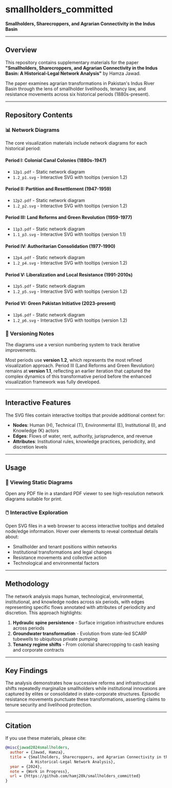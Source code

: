 # smallholders_committed

**Smallholders, Sharecroppers, and Agrarian Connectivity in the Indus Basin**

---

## Overview

This repository contains supplementary materials for the paper **"Smallholders, Sharecroppers, and Agrarian Connectivity in the Indus Basin: A Historical-Legal Network Analysis"** by Hamza Jawad.

The paper examines agrarian transformations in Pakistan's Indus River Basin through the lens of smallholder livelihoods, tenancy law, and resistance movements across six historical periods (1880s-present).

---

## Repository Contents

### 📊 Network Diagrams

The core visualization materials include network diagrams for each historical period:

#### **Period I: Colonial Canal Colonies (1880s-1947)**
- `12p1.pdf` - Static network diagram
- `1.2_p1.svg` - Interactive SVG with tooltips (version 1.2)

#### **Period II: Partition and Resettlement (1947-1959)**
- `12p2.pdf` - Static network diagram  
- `1.2_p2.svg` - Interactive SVG with tooltips (version 1.2)

#### **Period III: Land Reforms and Green Revolution (1959-1977)**
- `11p3.pdf` - Static network diagram
- `1.1_p3.svg` - Interactive SVG with tooltips (version 1.1)

#### **Period IV: Authoritarian Consolidation (1977-1990)**
- `12p4.pdf` - Static network diagram
- `1.2_p4.svg` - Interactive SVG with tooltips (version 1.2)

#### **Period V: Liberalization and Local Resistance (1991-2010s)**
- `12p5.pdf` - Static network diagram
- `1.2_p5.svg` - Interactive SVG with tooltips (version 1.2)

#### **Period VI: Green Pakistan Initiative (2023-present)**
- `12p6.pdf` - Static network diagram
- `1.2_p6.svg` - Interactive SVG with tooltips (version 1.2)

### 🔄 Versioning Notes

The diagrams use a version numbering system to track iterative improvements.

Most periods use **version 1.2**, which represents the most refined visualization approach. Period III (Land Reforms and Green Revolution) remains at **version 1.1**, reflecting an earlier iteration that captured the complex dynamics of this transformative period before the enhanced visualization framework was fully developed.

---

## Interactive Features

The SVG files contain interactive tooltips that provide additional context for:

- **Nodes**: Human (H), Technical (T), Environmental (E), Institutional (I), and Knowledge (K) actors
- **Edges**: Flows of water, rent, authority, jurisprudence, and revenue
- **Attributes**: Institutional rules, knowledge practices, periodicity, and discretion levels

---

## Usage

### 📄 Viewing Static Diagrams
Open any PDF file in a standard PDF viewer to see high-resolution network diagrams suitable for print.

### 🖱️ Interactive Exploration
Open SVG files in a web browser to access interactive tooltips and detailed node/edge information. Hover over elements to reveal contextual details about:

- Smallholder and tenant positions within networks
- Institutional transformations and legal changes
- Resistance movements and collective action
- Technological and environmental factors

---

## Methodology

The network analysis maps human, technological, environmental, institutional, and knowledge nodes across six periods, with edges representing specific flows annotated with attributes of periodicity and discretion. This approach highlights:

1. **Hydraulic spine persistence** - Surface irrigation infrastructure endures across periods
2. **Groundwater transformation** - Evolution from state-led SCARP tubewells to ubiquitous private pumping
3. **Tenancy regime shifts** - From colonial sharecropping to cash leasing and corporate contracts

---

## Key Findings

The analysis demonstrates how successive reforms and infrastructural shifts repeatedly marginalize smallholders while institutional innovations are captured by elites or consolidated in state-corporate structures. Episodic resistance movements punctuate these transformations, asserting claims to tenure security and livelihood protection.

---

## Citation

If you use these materials, please cite:
```bibtex
@misc{jawad2024smallholders,
  author = {Jawad, Hamza},
  title = {Smallholders, Sharecroppers, and Agrarian Connectivity in the Indus Basin: 
           A Historical-Legal Network Analysis},
  year = {2024},
  note = {Work in Progress},
  url = {https://github.com/hamj20k/smallholders_committed}
}
